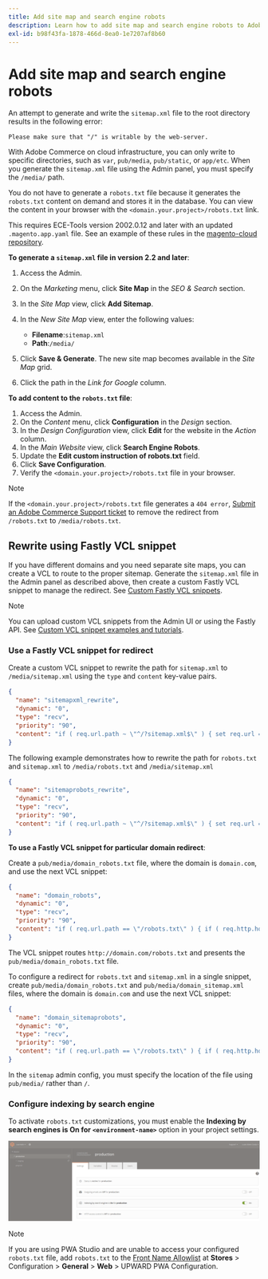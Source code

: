 ```yaml
---
title: Add site map and search engine robots
description: Learn how to add site map and search engine robots to Adobe Commerce on cloud infrastructure.
exl-id: b98f43fa-1878-466d-8ea0-1e7207af8b60
---
```

# Add site map and search engine robots

An attempt to generate and write the `sitemap.xml` file to the root directory results in the following error:

```terminal
Please make sure that "/" is writable by the web-server.
```

With Adobe Commerce on cloud infrastructure, you can only write to specific directories, such as `var`, `pub/media`, `pub/static`, or `app/etc`. When you generate the `sitemap.xml` file using the Admin panel, you must specify the `/media/` path.

You do not have to generate a `robots.txt` file because it generates the `robots.txt` content on demand and stores it in the database. You can view the content in your browser with the `<domain.your.project>/robots.txt` link.

This requires ECE-Tools version 2002.0.12 and later with an updated `.magento.app.yaml` file. See an example of these rules in the [magento-cloud repository](https://github.com/magento/magento-cloud/blob/master/.magento.app.yaml#L43-L49).

**To generate a `sitemap.xml` file in version 2.2 and later**:

1. Access the Admin.
1. On the _Marketing_ menu, click **Site Map** in the _SEO & Search_ section.
1. In the _Site Map_ view, click **Add Sitemap**.
1. In the _New Site Map_ view, enter the following values:

   -  **Filename**:`sitemap.xml`
   -  **Path**:`/media/`

1. Click **Save & Generate**. The new site map becomes available in the _Site Map_ grid.
1. Click the path in the _Link for Google_ column.

**To add content to the `robots.txt` file**:

1. Access the Admin.
1. On the _Content_ menu, click **Configuration** in the _Design_ section.
1. In the _Design Configuration_ view, click **Edit** for the website in the _Action_ column.
1. In the _Main Website_ view, click **Search Engine Robots**.
1. Update the **Edit custom instruction of robots.txt** field.
1. Click **Save Configuration**.
1. Verify the `<domain.your.project>/robots.txt` file in your browser.

>[!NOTE]
>
>If the `<domain.your.project>/robots.txt` file generates a `404 error`, [Submit an Adobe Commerce Support ticket](https://experienceleague.adobe.com/docs/commerce-knowledge-base/kb/help-center-guide/magento-help-center-user-guide.html#submit-ticket) to remove the redirect from `/robots.txt` to `/media/robots.txt`.

## Rewrite using Fastly VCL snippet

 If you have different domains and you need separate site maps, you can create a VCL to route to the proper sitemap. Generate the `sitemap.xml` file in the Admin panel as described above, then create a custom Fastly VCL snippet to manage the redirect. See [Custom Fastly VCL snippets](../cdn/fastly-vcl-custom-snippets.md).

>[!NOTE]
>
> You can upload custom VCL snippets from the Admin UI or using the Fastly API. See [Custom VCL snippet examples and tutorials](../cdn/fastly-vcl-custom-snippets.md#example-vcl-snippet-code).

### Use a Fastly VCL snippet for redirect

Create a custom VCL snippet to rewrite the path for `sitemap.xml` to `/media/sitemap.xml` using the `type` and `content` key-value pairs.

```json
{
  "name": "sitemapxml_rewrite",
  "dynamic": "0",
  "type": "recv",
  "priority": "90",
  "content": "if ( req.url.path ~ \"^/?sitemap.xml$\" ) { set req.url = \"/media/sitemap.xml\"; }"
}
```

The following example demonstrates how to rewrite the path for `robots.txt` and `sitemap.xml` to `/media/robots.txt` and `/media/sitemap.xml`

```json
{
  "name": "sitemaprobots_rewrite",
  "dynamic": "0",
  "type": "recv",
  "priority": "90",
  "content": "if ( req.url.path ~ \"^/?sitemap.xml$\" ) { set req.url = \"/media/sitemap.xml\"; } else if (req.url.path ~ \"^/?robots.txt$\") { set req.url = \"/media/robots.txt\";}"
}
```

**To use a Fastly VCL snippet for particular domain redirect**:

Create a `pub/media/domain_robots.txt` file, where the domain is `domain.com`, and use the next VCL snippet:

```json
{
  "name": "domain_robots",
  "dynamic": "0",
  "type": "recv",
  "priority": "90",
  "content": "if ( req.url.path == \"/robots.txt\" ) { if ( req.http.host ~ \"(domain).com$\" ) { set req.url = \"/media/\" re.group.1 \"_robots.txt\"; }}"
}
```

The VCL snippet routes `http://domain.com/robots.txt` and presents the `pub/media/domain_robots.txt` file.

To configure a redirect for `robots.txt` and `sitemap.xml` in a single snippet, create `pub/media/domain_robots.txt` and `pub/media/domain_sitemap.xml` files, where the domain is `domain.com` and use the next VCL snippet:

```json
{
  "name": "domain_sitemaprobots",
  "dynamic": "0",
  "type": "recv",
  "priority": "90",
  "content": "if ( req.url.path == \"/robots.txt\" ) { if ( req.http.host ~ \"(domain).com$\" ) { set req.url = \"/media/\" re.group.1 \"_robots.txt\"; }} else if ( req.url.path == \"/sitemap.xml\" ) { if ( req.http.host ~ \"(domain).com$\" ) {  set req.url = \"/media/\" re.group.1 \"_sitemap.xml\"; }}"
}
```

In the `sitemap` admin config, you must specify the location of the file using `pub/media/` rather than `/`.

### Configure indexing by search engine

To activate `robots.txt` customizations, you must enable the **Indexing by search engines is On for `<environment-name>`** option in your project settings.

![Use the Project Web Interface to manage environments](../../assets/robots-indexing-by-search-engine.png)

>[!NOTE]
>
>If you are using PWA Studio and are unable to access your configured `robots.txt` file, add `robots.txt` to the [Front Name Allowlist](https://github.com/magento/magento2-upward-connector#front-name-allowlist) at **Stores** > Configuration > **General** > **Web** > UPWARD PWA Configuration.
